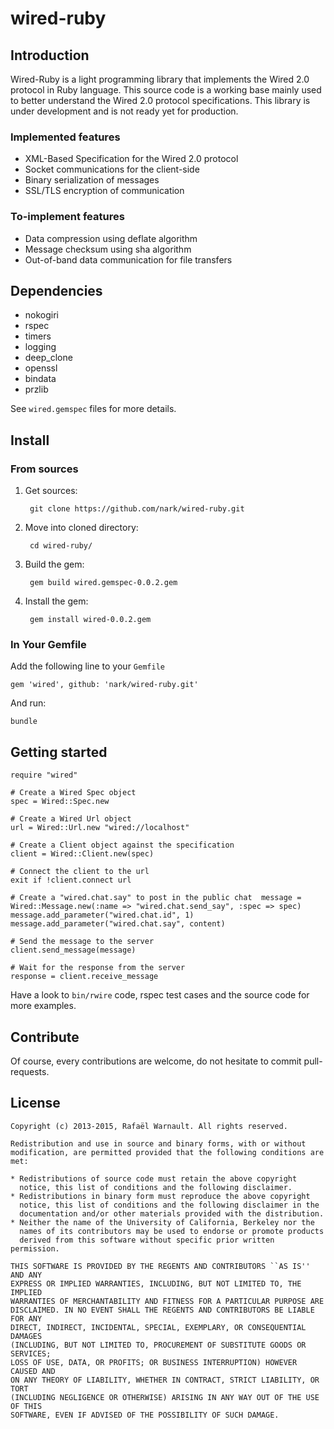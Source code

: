 # wired-ruby

## Introduction

Wired-Ruby is a light programming library that implements the Wired 2.0 protocol in Ruby language. This source code is a working base mainly used to better understand the Wired 2.0 protocol specifications. This library is under development and is not ready yet for production.

### Implemented features

* XML-Based Specification for the Wired 2.0 protocol
* Socket communications for the client-side
* Binary serialization of messages
* SSL/TLS encryption of communication

### To-implement features

* Data compression using deflate algorithm
* Message checksum using sha algorithm
* Out-of-band data communication for file transfers

## Dependencies

* nokogiri
* rspec
* timers
* logging
* deep_clone
* openssl
* bindata
* przlib

See `wired.gemspec` files for more details.

## Install

### From sources

1. Get sources:

		git clone https://github.com/nark/wired-ruby.git
	
2. Move into cloned directory:

		cd wired-ruby/
		
3. Build the gem:

		gem build wired.gemspec-0.0.2.gem
		
4. Install the gem:

		gem install wired-0.0.2.gem

### In Your Gemfile

Add the following line to your `Gemfile`

	gem 'wired', github: 'nark/wired-ruby.git'

And run:

	bundle
		
## Getting started

	require "wired"

	# Create a Wired Spec object
	spec = Wired::Spec.new
	
	# Create a Wired Url object
	url = Wired::Url.new "wired://localhost"
	
	# Create a Client object against the specification
	client = Wired::Client.new(spec)
	
	# Connect the client to the url
	exit if !client.connect url
	
	# Create a "wired.chat.say" to post in the public chat	message = Wired::Message.new(:name => "wired.chat.send_say", :spec => spec)
    message.add_parameter("wired.chat.id", 1)
    message.add_parameter("wired.chat.say", content)
	
	# Send the message to the server
	client.send_message(message)
	
	# Wait for the response from the server
	response = client.receive_message

Have a look to `bin/rwire` code, rspec test cases and the source code for more examples.

## Contribute

Of course, every contributions are welcome, do not hesitate to commit pull-requests.

## License
	
	Copyright (c) 2013-2015, Rafaël Warnault. All rights reserved.
	
	Redistribution and use in source and binary forms, with or without
	modification, are permitted provided that the following conditions are met:
	
	* Redistributions of source code must retain the above copyright
	  notice, this list of conditions and the following disclaimer.
	* Redistributions in binary form must reproduce the above copyright
	  notice, this list of conditions and the following disclaimer in the
	  documentation and/or other materials provided with the distribution.
	* Neither the name of the University of California, Berkeley nor the
	  names of its contributors may be used to endorse or promote products
	  derived from this software without specific prior written permission.
	
	THIS SOFTWARE IS PROVIDED BY THE REGENTS AND CONTRIBUTORS ``AS IS'' AND ANY
	EXPRESS OR IMPLIED WARRANTIES, INCLUDING, BUT NOT LIMITED TO, THE IMPLIED
	WARRANTIES OF MERCHANTABILITY AND FITNESS FOR A PARTICULAR PURPOSE ARE
	DISCLAIMED. IN NO EVENT SHALL THE REGENTS AND CONTRIBUTORS BE LIABLE FOR ANY
	DIRECT, INDIRECT, INCIDENTAL, SPECIAL, EXEMPLARY, OR CONSEQUENTIAL DAMAGES
	(INCLUDING, BUT NOT LIMITED TO, PROCUREMENT OF SUBSTITUTE GOODS OR SERVICES;
	LOSS OF USE, DATA, OR PROFITS; OR BUSINESS INTERRUPTION) HOWEVER CAUSED AND
	ON ANY THEORY OF LIABILITY, WHETHER IN CONTRACT, STRICT LIABILITY, OR TORT
	(INCLUDING NEGLIGENCE OR OTHERWISE) ARISING IN ANY WAY OUT OF THE USE OF THIS
	SOFTWARE, EVEN IF ADVISED OF THE POSSIBILITY OF SUCH DAMAGE.

